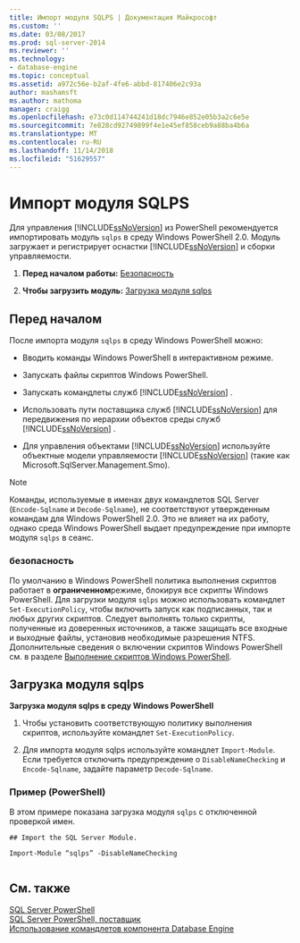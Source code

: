 ```yaml
---
title: Импорт модуля SQLPS | Документация Майкрософт
ms.custom: ''
ms.date: 03/08/2017
ms.prod: sql-server-2014
ms.reviewer: ''
ms.technology:
- database-engine
ms.topic: conceptual
ms.assetid: a972c56e-b2af-4fe6-abbd-817406e2c93a
author: mashamsft
ms.author: mathoma
manager: craigg
ms.openlocfilehash: e73c0d114744241d18dc7946e852e05b3a2c6e5e
ms.sourcegitcommit: 7e828cd92749899f4e1e45ef858ceb9a88ba4b6a
ms.translationtype: MT
ms.contentlocale: ru-RU
ms.lasthandoff: 11/14/2018
ms.locfileid: "51629557"
---
```

# <a name="import-the-sqlps-module"></a>Импорт модуля SQLPS
  Для управления [!INCLUDE[ssNoVersion](../includes/ssnoversion-md.md)] из PowerShell рекомендуется импортировать модуль `sqlps` в среду Windows PowerShell 2.0. Модуль загружает и регистрирует оснастки [!INCLUDE[ssNoVersion](../includes/ssnoversion-md.md)] и сборки управляемости.  
  
1.  **Перед началом работы:** [Безопасность](#Security)  
  
2.  **Чтобы загрузить модуль:**  [Загрузка модуля sqlps](#LoadSqlps)  
  
## <a name="before-you-begin"></a>Перед началом  
 После импорта модуля `sqlps` в среду Windows PowerShell можно:  
  
-   Вводить команды Windows PowerShell в интерактивном режиме.  
  
-   Запускать файлы скриптов Windows PowerShell.  
  
-   Запускать командлеты служб [!INCLUDE[ssNoVersion](../includes/ssnoversion-md.md)] .  
  
-   Использовать пути поставщика служб [!INCLUDE[ssNoVersion](../includes/ssnoversion-md.md)] для передвижения по иерархии объектов среды служб [!INCLUDE[ssNoVersion](../includes/ssnoversion-md.md)] .  
  
-   Для управления объектами [!INCLUDE[ssNoVersion](../includes/ssnoversion-md.md)] используйте объектные модели управляемости [!INCLUDE[ssNoVersion](../includes/ssnoversion-md.md)] (такие как Microsoft.SqlServer.Management.Smo).  
  
> [!NOTE]  
>  Команды, используемые в именах двух командлетов SQL Server (`Encode-Sqlname` и `Decode-Sqlname`), не соответствуют утвержденным командам для Windows PowerShell 2.0. Это не влияет на их работу, однако среда Windows PowerShell выдает предупреждение при импорте модуля `sqlps` в сеанс.  
  
###  <a name="Security"></a> безопасность  
 По умолчанию в Windows PowerShell политика выполнения скриптов работает в **ограниченном**режиме, блокируя все скрипты Windows PowerShell. Для загрузки модуля `sqlps` можно использовать командлет `Set-ExecutionPolicy`, чтобы включить запуск как подписанных, так и любых других скриптов. Следует выполнять только скрипты, полученные из доверенных источников, а также защищать все входные и выходные файлы, установив необходимые разрешения NTFS. Дополнительные сведения о включении скриптов Windows PowerShell см. в разделе [Выполнение скриптов Windows PowerShell](https://docs.microsoft.com/powershell/scripting/setup/starting-windows-powershell?view=powershell-6#how-to-enable-windows-powershell-ise-on-earlier-releases-of-windows).  
  
##  <a name="LoadSqlps"></a> Загрузка модуля sqlps  
 **Загрузка модуля sqlps в среду Windows PowerShell**  
  
1.  Чтобы установить соответствующую политику выполнения скриптов, используйте командлет `Set-ExecutionPolicy`.  
  
2.  Для импорта модуля sqlps используйте командлет `Import-Module`. Если требуется отключить предупреждение о `DisableNameChecking` и `Encode-Sqlname`, задайте параметр `Decode-Sqlname`.  
  
### <a name="example-powershell"></a>Пример (PowerShell)  
 В этом примере показана загрузка модуля `sqlps` с отключенной проверкой имен.  
  
```  
## Import the SQL Server Module.  
  
Import-Module “sqlps” -DisableNameChecking  
  
```  
  

  
## <a name="see-also"></a>См. также  
 [SQL Server PowerShell](../powershell/sql-server-powershell.md)   
 [SQL Server PowerShell, поставщик](../powershell/sql-server-powershell-provider.md)   
 [Использование командлетов компонента Database Engine](../../2014/database-engine/use-the-database-engine-cmdlets.md)  
  
  
